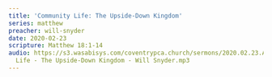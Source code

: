 ```yaml
---
title: 'Community Life: The Upside-Down Kingdom'
series: matthew
preacher: will-snyder
date: 2020-02-23
scripture: Matthew 18:1-14
audio: https://s3.wasabisys.com/coventrypca.church/sermons/2020.02.23.A Community
  Life - The Upside-Down Kingdom - Will Snyder.mp3
---
```

